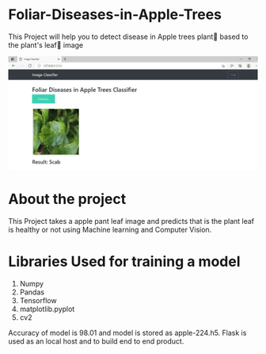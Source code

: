 # Foliar-Diseases-in-Apple-Trees
This Project will help you to detect disease in Apple trees plant🌳 based to the plant's leaf🍃 image

![image](https://github.com/pateldeep7799/Foliar-Diseases-in-Apple-Trees/blob/main/website/1.JPG)

# About the project
This Project takes a apple pant leaf image and predicts that is the plant leaf is healthy or not using Machine learning and Computer Vision.

# Libraries Used for training a model
1. Numpy
2. Pandas
3. Tensorflow
4. matplotlib.pyplot
5. cv2

Accuracy of model is 98.01 and model is stored as apple-224.h5.
Flask is used as an local host and to build end to end product.
